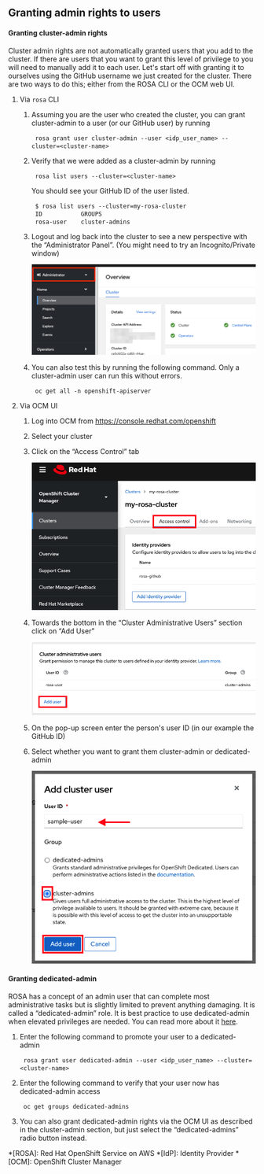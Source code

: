 ##  Granting admin rights to users

#### Granting cluster-admin rights
Cluster admin rights are not automatically granted users that you add to the cluster.  If there are users that you want to grant this level of privilege to you will need to manually add it to each user.  Let's start off with granting it to ourselves using the GitHub username we just created for the cluster. There are two ways to do this; either from the ROSA CLI or the OCM web UI.

1. Via `rosa` CLI
    1. Assuming you are the user who created the cluster, you can grant cluster-admin to a user (or our GitHub user) by running

            rosa grant user cluster-admin --user <idp_user_name> --cluster=<cluster-name>

    1. Verify that we were added as a cluster-admin by running

            rosa list users --cluster=<cluster-name>

        You should see your GitHub ID of the user listed.

            $ rosa list users --cluster=my-rosa-cluster
            ID           GROUPS
            rosa-user    cluster-admins

    1. Logout and log back into the cluster to see a new perspective with the “Administrator Panel”. (You might need to try an Incognito/Private window)

        ![adminpanel](images/5-adminpanel.png)

    1. You can also test this by running the following command.  Only a cluster-admin user can run this without errors.

            oc get all -n openshift-apiserver

1. Via OCM UI
    1. Log into OCM from <https://console.redhat.com/openshift>
    1. Select your cluster
    1. Click on the “Access Control” tab

        ![accesstab](images/5-accesstab.png)

    1. Towards the bottom in the “Cluster Administrative Users” section click on “Add User”

        ![adduser](images/5-adduser.png)

    1. On the pop-up screen enter the person's user ID (in our example the GitHub ID)
    1. Select whether you want to grant them cluster-admin or dedicated-admin

        ![adduser](images/5-adduser2.png)

#### Granting dedicated-admin
ROSA has a concept of an admin user that can complete most administrative tasks but is slightly limited to prevent anything damaging.  It is called a “dedicated-admin” role.  It is best practice to use dedicated-admin when elevated privileges are needed.  You can read more about it [here](https://docs.openshift.com/dedicated/administering_a_cluster/osd-admin-roles.html#the-dedicated-admin-role).

1. Enter the following command to promote your user to a dedicated-admin

        rosa grant user dedicated-admin --user <idp_user_name> --cluster=<cluster-name>

1. Enter the following command to verify that your user now has dedicated-admin access

        oc get groups dedicated-admins

1. You can also grant dedicated-admin rights via the OCM UI as described in the cluster-admin section, but just select the “dedicated-admins” radio button instead.



*[ROSA]: Red Hat OpenShift Service on AWS
*[IdP]: Identity Provider
*[OCM]: OpenShift Cluster Manager